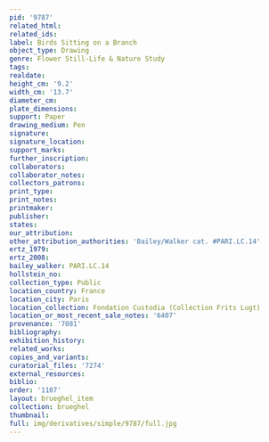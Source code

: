 ```yaml
---
pid: '9787'
related_html: 
related_ids: 
label: Birds Sitting on a Branch
object_type: Drawing
genre: Flower Still-Life & Nature Study
tags: 
realdate: 
height_cm: '9.2'
width_cm: '13.7'
diameter_cm: 
plate_dimensions: 
support: Paper
drawing_medium: Pen
signature: 
signature_location: 
support_marks: 
further_inscription: 
collaborators: 
collaborator_notes: 
collectors_patrons: 
print_type: 
print_notes: 
printmaker: 
publisher: 
states: 
our_attribution: 
other_attribution_authorities: 'Bailey/Walker cat. #PARI.LC.14'
ertz_1979: 
ertz_2008: 
bailey_walker: PARI.LC.14
hollstein_no: 
collection_type: Public
location_country: France
location_city: Paris
location_collection: Fondation Custodia (Collection Frits Lugt)
location_or_most_recent_sale_notes: '6407'
provenance: '7081'
bibliography: 
exhibition_history: 
related_works: 
copies_and_variants: 
curatorial_files: '7274'
external_resources: 
biblio: 
order: '1107'
layout: brueghel_item
collection: brueghel
thumbnail: 
full: img/derivatives/simple/9787/full.jpg
---
```

